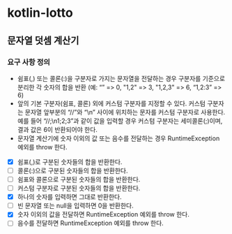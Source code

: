 # kotlin-lotto

## 문자열 덧셈 계산기

### 요구 사항 정의
- 쉼표(,) 또는 콜론(:)을 구분자로 가지는 문자열을 전달하는 경우 구분자를 기준으로 분리한 각 숫자의 합을 반환 (예: “” => 0, "1,2" => 3, "1,2,3" => 6, “1,2:3” => 6)
- 앞의 기본 구분자(쉼표, 콜론) 외에 커스텀 구분자를 지정할 수 있다. 커스텀 구분자는 문자열 앞부분의 “//”와 “\n” 사이에 위치하는 문자를 커스텀 구분자로 사용한다. 예를 들어 “//;\n1;2;3”과 같이 값을 입력할 경우 커스텀 구분자는 세미콜론(;)이며, 결과 값은 6이 반환되어야 한다.
- 문자열 계산기에 숫자 이외의 값 또는 음수를 전달하는 경우 RuntimeException 예외를 throw 한다.


- [x] 쉼표(,)로 구분된 숫자들의 합을 반환한다.
- [ ] 콜론(:)으로 구분된 숫자들의 합을 반환한다.
- [ ] 쉼표와 콜론으로 구분된 숫자들의 합을 반환한다.
- [ ] 커스텀 구분자로 구분된 숫자들의 합을 반환한다.
- [x] 하나의 숫자를 입력하면 그대로 반환한다.
- [ ] 빈 문자열 또는 null을 입력하면 0을 반환한다.
- [x] 숫자 이외의 값을 전달하면 RuntimeException 예외를 throw 한다.
- [ ] 음수를 전달하면 RuntimeException 예외를 throw 한다.